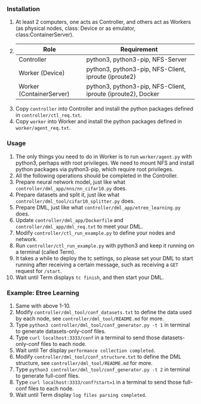 ### Installation

1. At least 2 computers, one acts as Controller, and others act as Workers (as physical nodes, class: Device or as
   emulator, class:ContainerServer).
2. |Role|Requirement|
   |---|---|
   |Controller|python3, python3-pip, NFS-Server|
   |Worker (Device)|python3, python3-pip, NFS-Client, iproute (iproute2)|
   |Worker (ContainerServer)|python3, python3-pip, NFS-Client, iproute (iproute2), Docker|
3. Copy ```controller``` into Controller and install the python packages defined in ```controller/ctl_req.txt```.
4. Copy ```worker``` into Worker and install the python packages defined in ```worker/agent_req.txt```.

### Usage

1. The only things you need to do in Worker is to run ```worker/agent.py``` with python3, perhaps with root privileges.
   We need to mount NFS and install python packages via python3-pip, which require root privileges.
2. All the following operations should be completed in the Controller.
3. Prepare neural network model, just like what ```controller/dml_app/nns/nn_cifar10.py``` does.
4. Prepare datasets and split it, just like what ```controller/dml_tool/cifar10_splitter.py``` does.
5. Prepare DML, just like what ```controller/dml_app/etree_learning.py``` does.
6. Update ```controller/dml_app/Dockerfile``` and ```controller/dml_app/dml_req.txt``` to meet your DML.
7. Modify ```controller/ctl_run_example.py```  to define your nodes and network.
8. Run ```controller/ctl_run_example.py``` with python3 and keep it running on a terminal (called Term).
9. It takes a while to deploy the tc settings, so please set your DML to start running after receiving a certain
   message, such as receiving a ```GET``` request for ```/start```.
10. Wait until Term displays ```tc finish```, and then start your DML.

### Example: Etree Learning

1. Same with above 1-10.
2. Modify ```controller/dml_tool/conf_datasets.txt``` to define the data used by each node,
   see ```controller/dml_tool/README.md``` for more.
3. Type ```python3 controller/dml_tool/conf_generator.py -t 1``` in terminal to generate datasets-only-conf files.
4. Type ```curl localhost:3333/conf``` in a terminal to send those datasets-only-conf files to each node.
5. Wait until Ter display ```performance collection completed```.
6. Modify ```controller/dml_tool/conf_structure.txt``` to define the DML structure,
   see ```controller/dml_tool/README.md``` for more.
7. Type ```python3 controller/dml_tool/conf_generator.py -t 2``` in terminal to generate full-conf files.
8. Type ```curl localhost:3333/conf?start=1``` in a terminal to send those full-conf files to each node.
9. Wait until Term display ```log files parsing completed```.
